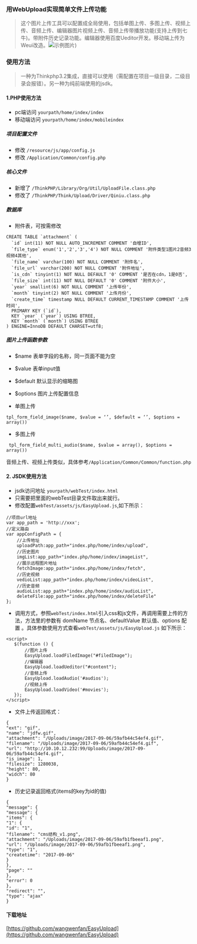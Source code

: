 ﻿### 用WebUpload实现简单文件上传功能

> 这个图片上传工具可以配置成全局使用，包括单图上传、多图上传、视频上传、音频上传、编辑器图片视频上传、音频上传带播放功能(支持上传到七牛)。带附件历史记录功能。编辑器使用百度Ueditor开发。移动端上传为Weui改造。![示例图片](https://ws1.sinaimg.cn/large/98e19e2dgy1fj9xjkj8sjg20sy0hn7wh.gif))

### 使用方法
> 一种为Thinkphp3.2集成，直接可以使用（需配置在项目一级目录，二级目录会报错）。另一种为纯前端使用的jsdk。
#### 1.PHP使用方法
- pc端访问 `yourpath/home/index/index`
- 移动端访问 `yourpath/home/index/mobileindex`
##### 项目配置文件
- 修改 `/resource/js/app/config.js`
- 修改 `/Application/Common/config.php`
##### 核心文件
- 新增了 `/ThinkPHP/Library/Org/Util/UploadFile.class.php`
- 修改了 `/ThinkPHP/Think/Upload/Driver/Qiniu.class.php`

##### 数据库
- 附件表，可按需修改
```
CREATE TABLE `attachment` (
  `id` int(11) NOT NULL AUTO_INCREMENT COMMENT '自增ID',
  `file_type` enum('1','2','3','4') NOT NULL COMMENT '附件类型1图片2音频3视频4其他',
  `file_name` varchar(100) NOT NULL COMMENT '附件名',
  `file_url` varchar(200) NOT NULL COMMENT '附件地址',
  `is_cdn` tinyint(1) NOT NULL DEFAULT '0' COMMENT '是否在cdn，1是0否',
  `file_size` int(11) NOT NULL DEFAULT '0' COMMENT '附件大小',
  `year` smallint(6) NOT NULL COMMENT '上传年份',
  `month` tinyint(2) NOT NULL COMMENT '上传月份',
  `create_time` timestamp NULL DEFAULT CURRENT_TIMESTAMP COMMENT '上传时间',
  PRIMARY KEY (`id`),
  KEY `year` (`year`) USING BTREE,
  KEY `month` (`month`) USING BTREE
) ENGINE=InnoDB DEFAULT CHARSET=utf8;
```

##### 图片上传函数参数
- $name 表单字段的名称，同一页面不能为空
- $value 表单input值
- $default 默认显示的缩略图
- $options 图片上传配置信息

- 单图上传
```
tpl_form_field_image($name, $value = ‘’, $default = ‘’, $options = array())
```
- 多图上传
```
 tpl_form_field_multi_audio($name, $value = array(), $options = array())
```
音频上传、视频上传类似，具体参考`/Application/Common/Common/function.php`

#### 2. JSDK使用方法
- jsdk访问地址 `yourpath/webTest/index.html` 
- 只需要把里面的webTest目录文件取出来就行。
- 修改配置`webTest/assets/js/EasyUpload.js`,如下所示：
```
//项目url地址
var app_path = 'http://xxx';
//定义路由
var appConfigPath = {
    //上传地址
    uploadPath:app_path+"index.php/home/index/upload",
    //历史图片
    imgList:app_path+"index.php/home/index/imageList",
    //展示远程图片地址
    fetchImage:app_path+"index.php/home/index/fetch",
    //历史视频
    vedioList:app_path+"index.php/home/index/videoList",
    //历史音频
    audioList:app_path+"index.php/home/index/audioList",
    deleteFile:app_path+"index.php/home/index/deleteFile"
};
```
- 调用方式，参照`webTest/index.html`引入css和js文件，再调用需要上传的方法，方法里的参数有 domName 节点名、defaultValue 默认值、options 配置 。具体参数使用方式查看`webTest/assets/js/EasyUpload.js` 如下所示：
```
<script>
   $(function () {
       //图片上传
       EasyUpload.loadFiledImage("#filedImage");
       //编辑器
       EasyUpload.loadUeditor("#content");
       //音频上传
       EasyUpload.loadAudio('#audios');
       //视频上传
       EasyUpload.loadVideo('#movies');
   });
</script>
```


- 文件上传返回格式：
```
{
"ext": "gif",
"name": "jdfw.gif",
"attachment": "/Uploads/image/2017-09-06/59afb44c54ef4.gif",
"filename": "/Uploads/image/2017-09-06/59afb44c54ef4.gif",
"url": "http://10.10.12.232:99/Uploads/image/2017-09-06/59afb44c54ef4.gif",
"is_image": 1,
"filesize": 1280038,
"height": 80,
"widch": 80
}
```
- 历史记录返回格式(items的key为id的值)
```
{
"message": {
"message": {
"items": {
"1": {
"id": "1",
"filename": "cms结构_v1.png",
"attachment": "/Uploads/image/2017-09-06/59afb1fbeeaf1.png",
"url": "/Uploads/image/2017-09-06/59afb1fbeeaf1.png",
"type": "1",
"createtime": "2017-09-06"
}
},
"page": ""
},
"error": 0
},
"redirect": "",
"type": "ajax"
}
```

#### 下载地址
[https://github.com/wangwenfan/EasyUpload](https://github.com/wangwenfan/EasyUpload)
